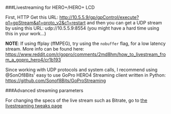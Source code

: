 ###Livestreaming for HERO+/HERO+ LCD

First, HTTP Get this URL: http://10.5.5.9/gp/gpControl/execute?p1=gpStream&a1=proto_v2&c1=restart and then you can get a UDP stream by using this URL: udp://10.5.5.9:8554 (you might have a hard time using this in your work...)

**NOTE**: If using ffplay (ffMPEG), try using the `nobuffer` flag, for a low latency stream.
More info can be found here: https://www.reddit.com/r/gopro/comments/2md8hm/how_to_livestream_from_a_gopro_hero4/cr1b193

Since working with UDP protocols and system calls, I recommend using @SonOf8Bits' easy to use GoPro HERO4 Streaming client written in Python: https://github.com/Sonof8Bits/GoProStreaming

###Advanced streaming parameters

For changing the specs of the live stream such as Bitrate, go to [the livestreaming tweaks page](https://github.com/KonradIT/goprowifihack/blob/master/HERO/WifiCommands.md#streaming-tweaks)
